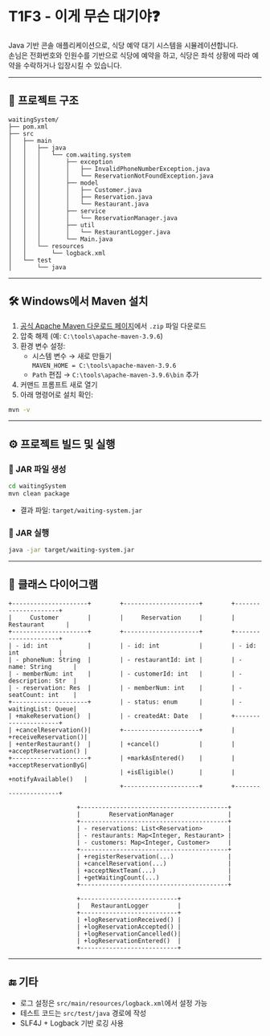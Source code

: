 # T1F3 - 이게 무슨 대기야❓

Java 기반 콘솔 애플리케이션으로, 식당 예약 대기 시스템을 시뮬레이션합니다.  
손님은 전화번호와 인원수를 기반으로 식당에 예약을 하고, 식당은 좌석 상황에 따라 예약을 수락하거나 입장시킬 수 있습니다.

---

## 📁 프로젝트 구조

```
waitingSystem/
├── pom.xml
├── src
│   ├── main
│   │   ├── java
│   │   │   └── com.waiting.system
│   │   │       ├── exception
│   │   │       │   ├── InvalidPhoneNumberException.java
│   │   │       │   └── ReservationNotFoundException.java
│   │   │       ├── model
│   │   │       │   ├── Customer.java
│   │   │       │   ├── Reservation.java
│   │   │       │   └── Restaurant.java
│   │   │       ├── service
│   │   │       │   └── ReservationManager.java
│   │   │       ├── util
│   │   │       │   └── RestaurantLogger.java
│   │   │       └── Main.java
│   │   └── resources
│   │       └── logback.xml
│   └── test
│       └── java
```

---

## 🛠️ Windows에서 Maven 설치

1. [공식 Apache Maven 다운로드 페이지](https://maven.apache.org/download.cgi)에서 `.zip` 파일 다운로드
2. 압축 해제 (예: `C:\tools\apache-maven-3.9.6`)
3. 환경 변수 설정:
   - 시스템 변수 → 새로 만들기  
     `MAVEN_HOME = C:\tools\apache-maven-3.9.6`
   - `Path` 편집 → `C:\tools\apache-maven-3.9.6\bin` 추가
4. 커맨드 프롬프트 새로 열기
5. 아래 명령어로 설치 확인:

```bash
mvn -v
```

---

## ⚙️ 프로젝트 빌드 및 실행

### 🔹 JAR 파일 생성

```bash
cd waitingSystem
mvn clean package
```

- 결과 파일: `target/waiting-system.jar`

### 🔹 JAR 실행

```bash
java -jar target/waiting-system.jar
```

---

## 🧩 클래스 다이어그램

```
+---------------------+        +---------------------+        +---------------------+
|     Customer        |        |     Reservation     |        |     Restaurant      |
+---------------------+        +---------------------+        +---------------------+
| - id: int           |        | - id: int           |        | - id: int           |
| - phoneNum: String  |        | - restaurantId: int |        | - name: String      |
| - memberNum: int    |        | - customerId: int   |        | - description: Str  |
| - reservation: Res  |        | - memberNum: int    |        | - seatCount: int    |
+---------------------+        | - status: enum      |        | - waitingList: Queue|
| +makeReservation()  |        | - createdAt: Date   |        +---------------------+
| +cancelReservation()|        +---------------------+        | +receiveReservation()|
| +enterRestaurant()  |        | +cancel()           |        | +acceptReservation() |
+---------------------+        | +markAsEntered()    |        | +acceptReservationByG|
                               | +isEligible()       |        | +notifyAvailable()   |
                               +---------------------+        +---------------------+

                   +-----------------------------------------+
                   |        ReservationManager               |
                   +-----------------------------------------+
                   | - reservations: List<Reservation>       |
                   | - restaurants: Map<Integer, Restaurant> |
                   | - customers: Map<Integer, Customer>     |
                   +-----------------------------------------+
                   | +registerReservation(...)               |
                   | +cancelReservation(...)                 |
                   | +acceptNextTeam(...)                    |
                   | +getWaitingCount(...)                   |
                   +-----------------------------------------+

                   +---------------------------+
                   |   RestaurantLogger        |
                   +---------------------------+
                   | +logReservationReceived() |
                   | +logReservationAccepted() |
                   | +logReservationCancelled()|
                   | +logReservationEntered()  |
                   +---------------------------+
```

---

## 🔚 기타

- 로그 설정은 `src/main/resources/logback.xml`에서 설정 가능
- 테스트 코드는 `src/test/java` 경로에 작성
- SLF4J + Logback 기반 로깅 사용
